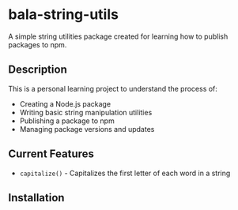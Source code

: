 # bala-string-utils

A simple string utilities package created for learning how to publish packages to npm.

## Description

This is a personal learning project to understand the process of:
- Creating a Node.js package
- Writing basic string manipulation utilities
- Publishing a package to npm
- Managing package versions and updates

## Current Features

- `capitalize()` - Capitalizes the first letter of each word in a string

## Installation
